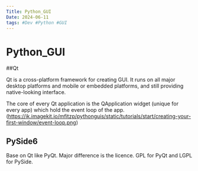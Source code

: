```yaml
---
Title: Python_GUI
Date: 2024-06-11
tags: #Dev #Python #GUI
---
```


# Python_GUI 

##Qt

Qt is a cross-platform framework for creating GUI. It runs on all major desktop platforms and mobile or embedded platforms, 
and still providing native-looking interface.

The core of every Qt application is the QApplication widget (unique for every app) which hold the event loop of the app.
(https://ik.imagekit.io/mfitzp/pythonguis/static/tutorials/start/creating-your-first-window/event-loop.png)

## PySide6

Base on Qt like PyQt. Major difference is the licence. GPL for PyQt and LGPL for PySide.


